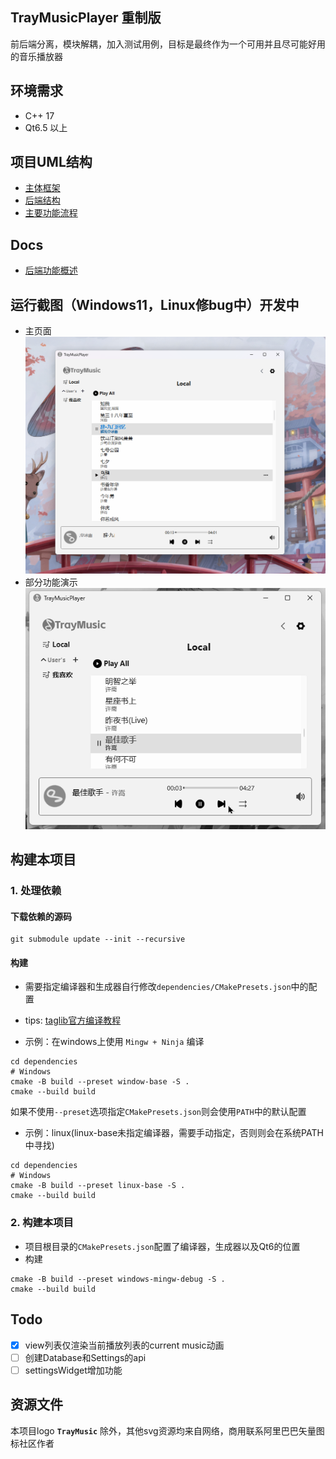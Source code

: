 ## TrayMusicPlayer 重制版
前后端分离，模块解耦，加入测试用例，目标是最终作为一个可用并且尽可能好用的音乐播放器

## 环境需求
- C++ 17
- Qt6.5 以上
 
## 项目UML结构
- [主体框架](docs/UML/index.md)
- [后端结构](docs/UML/Core/Core.md)
- [主要功能流程](docs/UML/UI/WindowManager.md)

## Docs
- [后端功能概述](docs/Core.md)

## 运行截图（Windows11，Linux修bug中）开发中
- 主页面
![shot](docs/img/shot_v0.4.png)
- 部分功能演示
![show](docs/img/shot_show.gif)

## 构建本项目

### 1. 处理依赖
#### 下载依赖的源码
```shell
git submodule update --init --recursive
```

#### 构建

- 需要指定编译器和生成器自行修改`dependencies/CMakePresets.json`中的配置  
- tips: [taglib官方编译教程](https://github.com/taglib/taglib/blob/master/INSTALL.md)
  
- 示例：在windows上使用 `Mingw + Ninja` 编译
```shell
cd dependencies
# Windows
cmake -B build --preset window-base -S .
cmake --build build
```
如果不使用`--preset`选项指定`CMakePresets.json`则会使用`PATH`中的默认配置

- 示例：linux(linux-base未指定编译器，需要手动指定，否则则会在系统PATH中寻找)
```shell
cd dependencies
# Windows
cmake -B build --preset linux-base -S .
cmake --build build
```

### 2. 构建本项目

- 项目根目录的`CMakePresets.json`配置了编译器，生成器以及Qt6的位置
- 构建
```shell
cmake -B build --preset windows-mingw-debug -S .
cmake --build build
```

## Todo

- [x] view列表仅渲染当前播放列表的current music动画
- [ ] 创建Database和Settings的api
- [ ] settingsWidget增加功能

## 资源文件
本项目logo **`TrayMusic`** 除外，其他svg资源均来自网络，商用联系阿里巴巴矢量图标社区作者